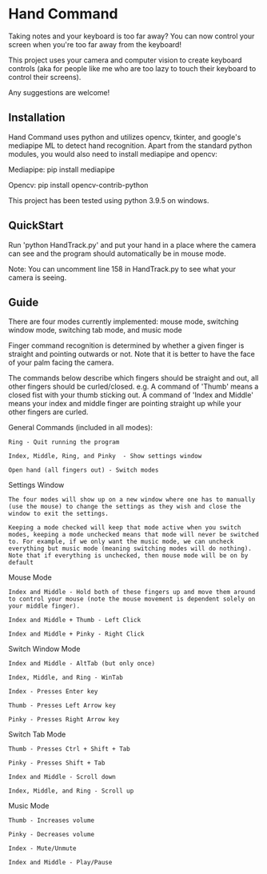 # Hand Command
Taking notes and your keyboard is too far away? You can now control your screen when you're too far away from the keyboard! 

This project uses your camera and computer vision to create keyboard controls (aka for people like me who are too lazy to touch their keyboard to control their screens). 

Any suggestions are welcome!


## Installation
Hand Command uses python and utilizes opencv, tkinter, and google's mediapipe ML to detect hand recognition. Apart from the standard python modules, you would also need to install mediapipe and opencv:

Mediapipe: pip install mediapipe

Opencv: pip install opencv-contrib-python

This project has been tested using python 3.9.5 on windows.

## QuickStart
Run 'python HandTrack.py' and put your hand in a place where the camera can see and the program should automatically be in mouse mode. 

Note: You can uncomment line 158 in HandTrack.py to see what your camera is seeing.

## Guide
There are four modes currently implemented: mouse mode, switching window mode, switching tab mode, and music mode

Finger command recognition is determined by whether a given finger is straight and pointing outwards or not. Note that it is better to have the face of your palm facing the camera. 

The commands below describe which fingers should be straight and out, all other fingers should be curled/closed. e.g. A command of 'Thumb' means a closed fist with your thumb sticking out. A command of 'Index and Middle' means your index and middle finger are pointing straight up while your other fingers are curled.

General Commands (included in all modes):
```
Ring - Quit running the program

Index, Middle, Ring, and Pinky  - Show settings window

Open hand (all fingers out) - Switch modes
```

Settings Window
```
The four modes will show up on a new window where one has to manually (use the mouse) to change the settings as they wish and close the window to exit the settings.

Keeping a mode checked will keep that mode active when you switch modes, keeping a mode unchecked means that mode will never be switched to. For example, if we only want the music mode, we can uncheck everything but music mode (meaning switching modes will do nothing). Note that if everything is unchecked, then mouse mode will be on by default
```

Mouse Mode
```
Index and Middle - Hold both of these fingers up and move them around to control your mouse (note the mouse movement is dependent solely on your middle finger).

Index and Middle + Thumb - Left Click

Index and Middle + Pinky - Right Click
```

Switch Window Mode
```
Index and Middle - AltTab (but only once)

Index, Middle, and Ring - WinTab

Index - Presses Enter key

Thumb - Presses Left Arrow key

Pinky - Presses Right Arrow key
```

Switch Tab Mode
```
Thumb - Presses Ctrl + Shift + Tab

Pinky - Presses Shift + Tab

Index and Middle - Scroll down

Index, Middle, and Ring - Scroll up
```

Music Mode
```
Thumb - Increases volume

Pinky - Decreases volume

Index - Mute/Unmute

Index and Middle - Play/Pause
```